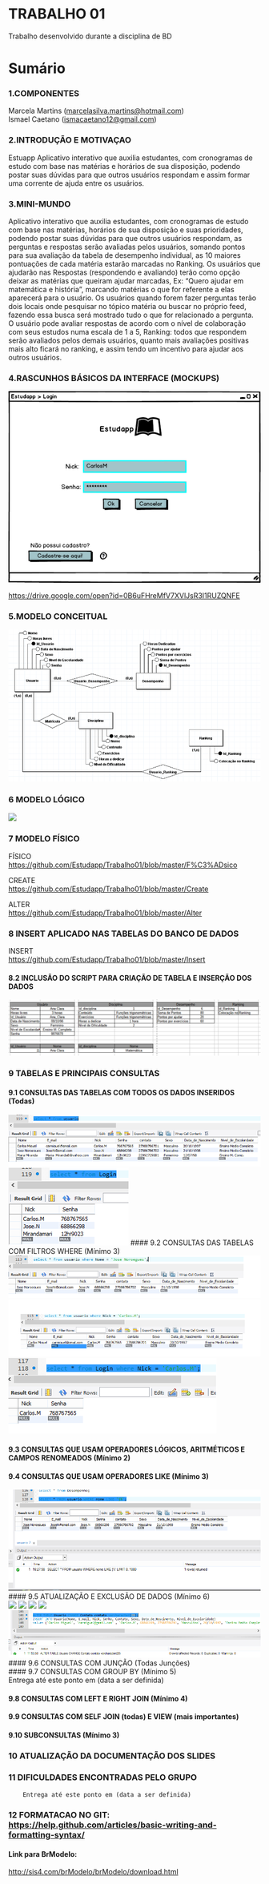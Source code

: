 # TRABALHO 01
Trabalho desenvolvido durante a disciplina de BD

# Sumário

### 1.COMPONENTES<br>
Marcela Martins (marcelasilva.martins@hotmail.com)<br>
Ismael Caetano (ismacaetano12@gmail.com)<br>

### 2.INTRODUÇÃO E MOTIVAÇAO<br>
Estuapp 
Aplicativo interativo que auxilia estudantes, com cronogramas de estudo com base nas matérias e horários de sua disposição, podendo postar suas dúvidas para que outros usuários respondam e assim formar uma corrente de ajuda entre os usuários. <br>

### 3.MINI-MUNDO<br>
Aplicativo interativo que auxilia estudantes, com cronogramas de estudo com base nas matérias, horários de sua disposição e suas prioridades, podendo postar suas dúvidas para que outros usuários respondam, as perguntas e respostas serão avaliadas pelos usuários, somando pontos para sua avaliação da tabela de desempenho individual, as 10 maiores pontuações de cada matéria estarão marcadas no Ranking. Os usuários que ajudarão nas Respostas (respondendo e avaliando) terão como opção deixar as matérias que queiram ajudar marcadas, Ex: “Quero ajudar em matemática e história”, marcando matérias o que for referente a elas aparecerá para o usuário. Os usuários quando forem fazer perguntas terão dois locais onde pesquisar no tópico matéria ou buscar no próprio feed, fazendo essa busca será mostrado tudo o que for relacionado a pergunta. O usuário pode avaliar respostas de acordo com o nível de colaboração com seus estudos numa escala de 1 a 5, Ranking: todos que respondem serão avaliados pelos demais usuários, quanto mais avaliações positivas mais alto ficará no ranking, e assim tendo um incentivo para ajudar aos outros usuários.  <br>

### 4.RASCUNHOS BÁSICOS DA INTERFACE (MOCKUPS)<br>
<img src="https://github.com/Estudapp/Trabalho01/blob/master/Login.png">


https://drive.google.com/open?id=0B6uFHreMfV7XVlJsR3I1RUZQNFE<br>


### 5.MODELO CONCEITUAL<br>
<img src="https://github.com/Estudapp/Trabalho01/blob/master/Modelo%20Conceitual.png">
   
### 6	MODELO LÓGICO<br>
<img src="https://github.com/Estudapp/Trabalho01/blob/master/Modelo%20L%C3%B3gico.png">

### 7	MODELO FÍSICO<br>
FÍSICO<br>
https://github.com/Estudapp/Trabalho01/blob/master/F%C3%ADsico<br>

CREATE<br>
https://github.com/Estudapp/Trabalho01/blob/master/Create<br>

ALTER<br> 
https://github.com/Estudapp/Trabalho01/blob/master/Alter<br>
 
### 8	INSERT APLICADO NAS TABELAS DO BANCO DE DADOS<br> 
INSERT <br>
https://github.com/Estudapp/Trabalho01/blob/master/Insert<br>

#### 8.2 INCLUSÃO DO SCRIPT PARA CRIAÇÃO DE TABELA E INSERÇÃO DOS DADOS
<img src="https://github.com/Estudapp/Trabalho01/blob/master/Tabela.png">

### 9	TABELAS E PRINCIPAIS CONSULTAS<br>
#### 9.1	CONSULTAS DAS TABELAS COM TODOS OS DADOS INSERIDOS (Todas) <br>

<img src="https://github.com/Estudapp/Trabalho01/blob/master/select.png">
<img src="https://github.com/Estudapp/Trabalho01/blob/master/select2.png">
#### 9.2	CONSULTAS DAS TABELAS COM FILTROS WHERE (Mínimo 3) <br>

<img src="https://github.com/Estudapp/Trabalho01/blob/master/printwher1.png">
<img src="https://github.com/Estudapp/Trabalho01/blob/master/printwher2.png">
<img src="https://github.com/Estudapp/Trabalho01/blob/master/printWhere3.png">

#### 9.3	CONSULTAS QUE USAM OPERADORES LÓGICOS, ARITMÉTICOS E CAMPOS RENOMEADOS (Mínimo 2)<br>
#### 9.4	CONSULTAS QUE USAM OPERADORES LIKE (Mínimo 3)  <br>
<img src="https://github.com/Estudapp/Trabalho01/blob/master/like.png">
#### 9.5	ATUALIZAÇÃO E EXCLUSÃO DE DADOS (Mínimo 6)<br>

<img src="https://github.com/Estudapp/Trabalho01/blob/master/print%20atualiza%C3%A7ao2.png">
<img src="https://github.com/Estudapp/Trabalho01/blob/master/print%20atualiza%C3%A7ao3.png">
<img src="https://github.com/Estudapp/Trabalho01/blob/master/print%20atualiza%C3%A7ao4.png">
<img src="https://github.com/Estudapp/Trabalho01/blob/master/print%20atualiza%C3%A7ao5.png">
<img src="https://github.com/Estudapp/Trabalho01/blob/master/printAlter.png">
#### 9.6	CONSULTAS COM JUNÇÃO (Todas Junções)<br>
#### 9.7	CONSULTAS COM GROUP BY (Mínimo 5)<br>
        Entrega até este ponto em (data a ser definida)
        
#### 9.8	CONSULTAS COM LEFT E RIGHT JOIN (Mínimo 4) <br>
#### 9.9	CONSULTAS COM SELF JOIN (todas) E VIEW (mais importantes) <br>
#### 9.10	SUBCONSULTAS (Mínimo 3) <br>
### 10	ATUALIZAÇÃO DA DOCUMENTAÇÃO DOS SLIDES<br>
### 11	DIFICULDADES ENCONTRADAS PELO GRUPO<br>

        Entrega até este ponto em (data a ser definida)
        
### 12  FORMATACAO NO GIT: https://help.github.com/articles/basic-writing-and-formatting-syntax/

#### Link para BrModelo:
http://sis4.com/brModelo/brModelo/download.html
